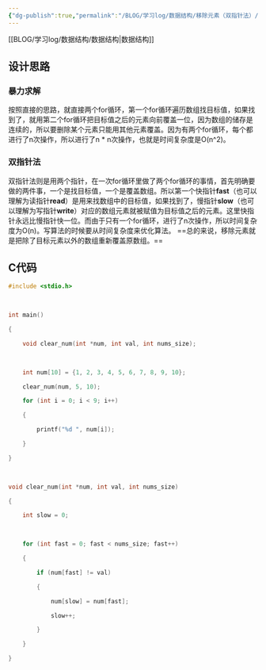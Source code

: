 ```yaml
---
{"dg-publish":true,"permalink":"/BLOG/学习log/数据结构/移除元素（双指针法）/"}
---
```


[[BLOG/学习log/数据结构/数据结构\|数据结构]]
## 设计思路
### 暴力求解
按照直接的思路，就直接两个for循环，第一个for循环遍历数组找目标值，如果找到了，就用第二个for循环把目标值之后的元素向前覆盖一位，因为数组的储存是连续的，所以要删除某个元素只能用其他元素覆盖。因为有两个for循环，每个都进行了n次操作，所以进行了n * n次操作，也就是时间复杂度是O(n^2)。
### 双指针法
双指针法则是用两个指针，在一次for循环里做了两个for循环的事情，首先明确要做的两件事，一个是找目标值，一个是覆盖数组。所以第一个快指针**fast**（也可以理解为读指针**read**）是用来找数组中的目标值，如果找到了，慢指针**slow**（也可以理解为写指针**write**）对应的数组元素就被赋值为目标值之后的元素。这里快指针永远比慢指针快一位。而由于只有一个for循环，进行了n次操作，所以时间复杂度为O(n)。写算法的时候要从时间复杂度来优化算法。
==总的来说，移除元素就是把除了目标元素以外的数组重新覆盖原数组。==

## C代码
~~~c
#include <stdio.h>

  

int main()

{

    void clear_num(int *num, int val, int nums_size);

  

    int num[10] = {1, 2, 3, 4, 5, 6, 7, 8, 9, 10};

    clear_num(num, 5, 10);

    for (int i = 0; i < 9; i++)

    {

        printf("%d ", num[i]);

    }

}

  

void clear_num(int *num, int val, int nums_size)

{

    int slow = 0;

  

    for (int fast = 0; fast < nums_size; fast++)

    {

        if (num[fast] != val)

        {

            num[slow] = num[fast];

            slow++;

        }

    }

}
~~~
